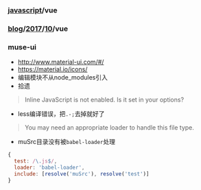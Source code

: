 ### [javascript](../../javascript.md)/vue
### [blog](../../README.md)/[2017](../README.md)/[10](README.md)/vue
### muse-ui
* <http://www.material-ui.com/#/>
* <https://material.io/icons/>
* 编辑模块不从node_modules引入
* 拾遗
> Inline JavaScript is not enabled. Is it set in your options?
  * less编译错误，把`.-;`去掉就好了
> You may need an appropriate loader to handle this file type.
  * muSrc目录没有被`babel-loader`处理
  ~~~js
  {
    test: /\.js$/,
    loader: 'babel-loader',
    include: [resolve('muSrc'), resolve('test')]
  }
  ~~~